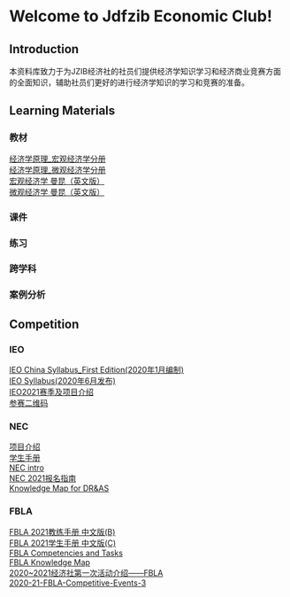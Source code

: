 # Welcome to Jdfzib Economic Club!
## Introduction
本资料库致力于为JZIB经济社的社员们提供经济学知识学习和经济商业竞赛方面的全面知识，辅助社员们更好的进行经济学知识的学习和竞赛的准备。

## Learning Materials
### 教材
[经济学原理_宏观经济学分册][test1]<br/>
[经济学原理_微观经济学分册][test2]<br/>
[宏观经济学 曼昆（英文版）][test3]<br/>
[微观经济学 曼昆（英文版）][test4]<br/>
### 课件
### 练习
### 跨学科
### 案例分析

## Competition
### IEO
[IEO China Syllabus_First Edition(2020年1月编制)][test5]<br/>
[IEO Syllabus(2020年6月发布)][test6]<br/>
[IEO2021赛季及项目介绍][test7]<br/>
[参赛二维码][test8]<br/>
### NEC
[项目介绍][test9]<br/>
[学生手册][test10]<br/>
[NEC intro][test11]<br/>
[NEC 2021报名指南][test12]<br/>
[Knowledge Map for DR&AS][test13]<br/>
### FBLA
[FBLA 2021教练手册 中文版(B)][test14]<br/>
[FBLA 2021学生手册 中文版(C)][test15]<br/>
[FBLA Competencies and Tasks][test16]<br/>
[FBLA Knowledge Map][test17]<br/>
[2020~2021经济社第一次活动介绍——FBLA][test18]<br/>
[2020-21-FBLA-Competitive-Events-3][test19]<br/>

[test1]:https://github.com/JzibEconomicClub/download/raw/master/textbook/%E3%80%8A%E7%BB%8F%E6%B5%8E%E5%AD%A6%E5%8E%9F%E7%90%86__%E7%AC%AC7%E7%89%88__%E5%AE%8F%E8%A7%82%E7%BB%8F%E6%B5%8E%E5%AD%A6%E5%88%86%E5%86%8C%EF%BC%88%E9%AB%98%E6%B8%85%EF%BC%89%E3%80%8BN.%E6%A0%BC%E9%87%8C%E9%AB%98%E5%88%A9%C2%B7%E6%9B%BC%E6%98%86_%EF%BC%88N.Gregory_Mankiw%EF%BC%89.pdf
[test2]:https://github.com/JzibEconomicClub/download/raw/master/textbook/%E7%BB%8F%E6%B5%8E%E5%AD%A6%E5%8E%9F%E7%90%86_%E5%BE%AE%E8%A7%82%E7%BB%8F%E6%B5%8E%E5%AD%A6%E5%88%86%E5%86%8C_%E7%BE%8E_%E6%9B%BC%E6%98%86%EF%BC%88%E7%AC%AC%E4%B8%83%E7%89%88%EF%BC%89.pdf
[test3]:https://github.com/JzibEconomicClub/download/raw/master/textbook/%E6%9B%BC%E6%98%86%20%E5%AE%8F%E8%A7%82%E7%BB%8F%E6%B5%8E%E5%AD%A6%20%E8%8B%B1%E6%96%87%E7%AC%AC%E5%85%AD%E7%89%88.pdf
[test4]:https://github.com/JzibEconomicClub/download/raw/master/textbook/%E6%9B%BC%E6%98%86%20%E5%AE%8F%E8%A7%82%E7%BB%8F%E6%B5%8E%E5%AD%A6%20%E8%8B%B1%E6%96%87%E7%AC%AC%E5%85%AD%E7%89%88.pdf
[test5]:https://github.com/JzibEconomicClub/download/raw/master/ieo/IEO%20China%20Syllabus_First%20Edition(2020%E5%B9%B41%E6%9C%88%E7%BC%96%E5%88%B6).pdf
[test6]:https://github.com/JzibEconomicClub/download/raw/master/ieo/IEO%20Syllabus(2020%E5%B9%B46%E6%9C%88%E5%8F%91%E5%B8%83).pdf
[test7]:https://github.com/JzibEconomicClub/download/raw/master/ieo/IEO2021%E8%B5%9B%E5%AD%A3%E5%8F%8A%E9%A1%B9%E7%9B%AE%E4%BB%8B%E7%BB%8D(1).pdf
[test8]:https://github.com/JzibEconomicClub/download/raw/master/ieo/qrcode.jpg
[test9]:https://github.com/JzibEconomicClub/download/raw/master/nec/befa21fccb0fd5124796d34c25767f2b.pdf
[test10]:https://github.com/JzibEconomicClub/download/raw/master/nec/%E5%AD%A6%E7%94%9F%E6%89%8B%E5%86%8C.pdf
[test11]:https://github.com/JzibEconomicClub/download/raw/master/nec/NEC%20intro(1).pptx
[test12]:https://github.com/JzibEconomicClub/download/raw/master/nec/NEC%202021%E6%8A%A5%E5%90%8D%E6%8C%87%E5%8D%97(1).pdf
[test13]:https://github.com/JzibEconomicClub/download/raw/master/nec/Knowledge%20Map%20for%20DR%26AS(1).pdf
[test14]:https://github.com/JzibEconomicClub/download/raw/master/fbla/FBLA%202021%E6%95%99%E7%BB%83%E6%89%8B%E5%86%8C%20%E4%B8%AD%E6%96%87%E7%89%88(B)-0827(1).pdf
[test15]:https://github.com/JzibEconomicClub/download/raw/master/fbla/FBLA%202021%E5%AD%A6%E7%94%9F%E6%89%8B%E5%86%8C%20%E4%B8%AD%E6%96%87%E7%89%88(C)-0903.pdf
[test16]:https://github.com/JzibEconomicClub/download/raw/master/fbla/FBLA%20Competencies%20and%20Tasks.zip
[test17]:https://github.com/JzibEconomicClub/download/raw/master/fbla/FBLA%20Knowledge%20Map.pdf
[test18]:https://github.com/JzibEconomicClub/download/raw/master/fbla/2020~2021%E7%BB%8F%E6%B5%8E%E7%A4%BE%E7%AC%AC%E4%B8%80%E6%AC%A1%E6%B4%BB%E5%8A%A8%E4%BB%8B%E7%BB%8D%E2%80%94%E2%80%94FBLA(1).pptx
[test19]:https://github.com/JzibEconomicClub/download/raw/master/fbla/2020-21-FBLA-Competitive-Events-3.pdf
